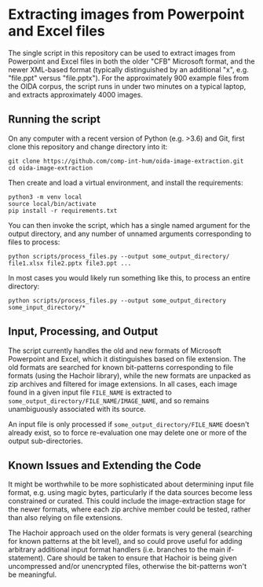 # Extracting images from Powerpoint and Excel files

The single script in this repository can be used to extract images from Powerpoint and Excel files in both the older "CFB" Microsoft format, and the newer XML-based format (typically distinguished by an additional "x", e.g. "file.ppt" versus "file.pptx").  For the approximately 900 example files from the OIDA corpus, the script runs in under two minutes on a typical laptop, and extracts approximately 4000 images.

## Running the script

On any computer with a recent version of Python (e.g. >3.6) and Git, first clone this repository and change directory into it:

```
git clone https://github.com/comp-int-hum/oida-image-extraction.git
cd oida-image-extraction
```

Then create and load a virtual environment, and install the requirements:

```
python3 -m venv local
source local/bin/activate
pip install -r requirements.txt
```

You can then invoke the script, which has a single named argument for the output directory, and any number of unnamed arguments corresponding to files to process:

```
python scripts/process_files.py --output some_output_directory/ file1.xlsx file2.pptx file3.ppt ...
```

In most cases you would likely run something like this, to process an entire directory:

```
python scripts/process_files.py --output some_output_directory some_input_directory/*
```

## Input, Processing, and Output

The script currently handles the old and new formats of Microsoft Powerpoint and Excel, which it distinguishes based on file extension.  The old formats are searched for known bit-patterns corresponding to file formats (using the Hachoir library), while the new formats are unpacked as zip archives and filtered for image extensions.  In all cases, each image found in a given input file `FILE_NAME` is extracted to `some_output_directory/FILE_NAME/IMAGE_NAME`, and so remains unambiguously associated with its source.

An input file is only processed if `some_output_directory/FILE_NAME` doesn't already exist, so to force re-evaluation one may delete one or more of the output sub-directories.

## Known Issues and Extending the Code

It might be worthwhile to be more sophisticated about determining input file format, e.g. using magic bytes, particularly if the data sources become less constrained or curated.  This could include the image-extraction stage for the newer formats, where each zip archive member could be tested, rather than also relying on file extensions.

The Hachoir approach used on the older formats is very general (searching for known patterns at the bit level), and so could prove useful for adding arbitrary additional input format handlers (i.e. branches to the main if-statement).  Care should be taken to ensure that Hachoir is being given uncompressed and/or unencrypted files, otherwise the bit-patterns won't be meaningful.
